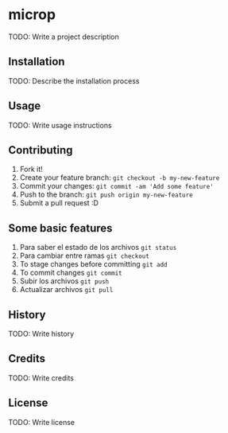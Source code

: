 # microp
TODO: Write a project description
## Installation
TODO: Describe the installation process
## Usage
TODO: Write usage instructions
## Contributing
1. Fork it!
2. Create your feature branch: `git checkout -b my-new-feature`
3. Commit your changes: `git commit -am 'Add some feature'`
4. Push to the branch: `git push origin my-new-feature`
5. Submit a pull request :D

## Some basic features
1. Para saber el estado de los archivos `git status`
2. Para cambiar entre ramas `git checkout`
3. To stage changes before committing `git add`
4. To commit changes `git commit`
5. Subir los archivos `git push`
6. Actualizar archivos `git pull`

## History
TODO: Write history
## Credits
TODO: Write credits
## License
TODO: Write license